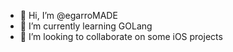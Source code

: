 - 👋 Hi, I’m @egarroMADE
- 🌱 I’m currently learning GOLang
- 💞️ I’m looking to collaborate on some iOS projects 

<!---
egarroMADE/egarroMADE is a ✨ special ✨ repository because its `README.md` (this file) appears on your GitHub profile.
You can click the Preview link to take a look at your changes.
--->

